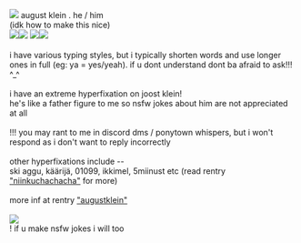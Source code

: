 ![](https://pixels.crd.co/assets/images/gallery24/6b9c6cc1.gif?v=99d3974e) august klein . he / him
<br> (idk how to make this nice)
<br> ![](https://autism.crd.co/assets/images/gallery04/0de056be_original.jpg?v=1be2f3c4)![](https://autism.crd.co/assets/images/gallery04/0de056be_original.jpg?v=1be2f3c4) ![](https://i.postimg.cc/zBXHnMdZ/ocean-gay-flag-20px-7-stripes.png)![](https://i.postimg.cc/zBXHnMdZ/ocean-gay-flag-20px-7-stripes.png)
<br>
<br> i have various typing styles, but i typically shorten words and use longer ones in full (eg: ya = yes/yeah). if u dont understand dont ba afraid to ask!!! ^_^
<br>
<br> i have an extreme hyperfixation on joost klein!
<br> he's like a father figure to me so nsfw jokes about him are not appreciated at all
<br>
<br> !!! you may rant to me in discord dms / ponytown whispers, but i won't respond as i don't want to reply incorrectly
<br>
<br> other hyperfixations include --
<br> ski aggu, käärijä, 01099, ikkimel, 5miinust etc (read rentry ["niinkuchachacha"](https://rentry.co/niinkuchachacha) for more)
<br>
<br> more inf at rentry ["augustklein"](https://rentry.co/augustklein)
<br>
<br> ![](https://i.imgur.com/c5QjHX8.jpeg)
<br> ! if u make nsfw jokes i will too
<!---
ey bro wyd here
--->
